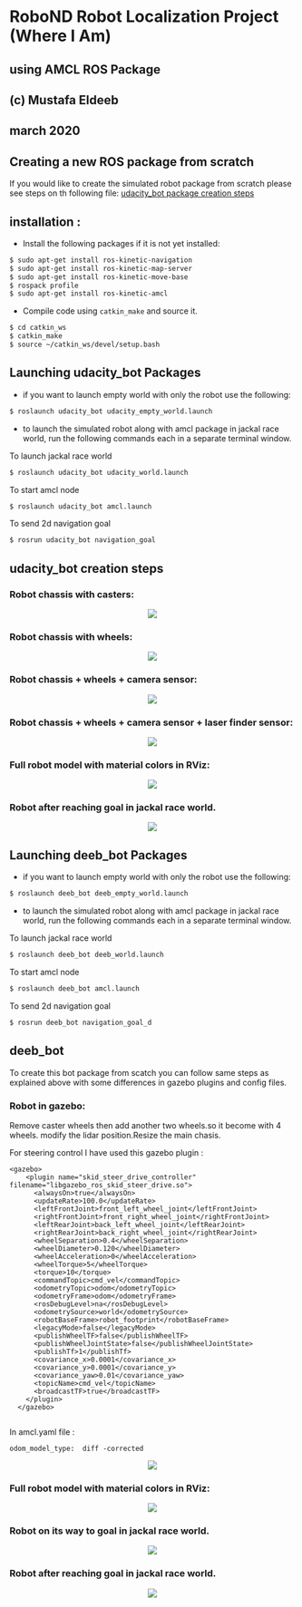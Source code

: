 # RoboND Robot Localization Project (Where I Am)
## using AMCL ROS Package
## (c) Mustafa Eldeeb
## march 2020



## Creating a new ROS package from scratch
If you would like to create the simulated robot package from scratch please see steps on th following file:
[udacity_bot package creation steps](udacity_bot_creation_steps.md)

## installation :



* Install the following packages if it is not yet installed:

```bash
$ sudo apt-get install ros-kinetic-navigation
$ sudo apt-get install ros-kinetic-map-server
$ sudo apt-get install ros-kinetic-move-base
$ rospack profile
$ sudo apt-get install ros-kinetic-amcl
```

* Compile code using `catkin_make` and source it.

```bash
$ cd catkin_ws
$ catkin_make
$ source ~/catkin_ws/devel/setup.bash
```

## Launching udacity_bot Packages

* if you want to launch empty world with only the robot use the following:

```bash
$ roslaunch udacity_bot udacity_empty_world.launch
```
* to launch the simulated robot along with amcl package in jackal race world, run the following commands each in a separate terminal window.

To launch jackal race world

```bash
$ roslaunch udacity_bot udacity_world.launch
```
To start amcl node

```bash
$ roslaunch udacity_bot amcl.launch
```
To send 2d navigation goal

```bash
$ rosrun udacity_bot navigation_goal
```
## udacity_bot creation steps

### Robot chassis with casters:

<p align="center"> <img src="./misc/uda_bot1.jpg"> </p>

### Robot chassis with wheels:

<p align="center"> <img src="./misc/uda_bot2.jpg"> </p>

### Robot chassis + wheels + camera sensor:

<p align="center"> <img src="./misc/uda_bot3.jpg"> </p>

### Robot chassis + wheels + camera sensor + laser finder sensor:

<p align="center"> <img src="./misc/uda_bot4.jpg"> </p>

### Full robot model with material colors in RViz:

<p align="center"> <img src="./misc/capture1.jpg"> </p>

### Robot after reaching goal in jackal race world.

<p align="center"> <img src="./misc/uda_bot6.png"> </p>



## Launching deeb_bot Packages

* if you want to launch empty world with only the robot use the following:

```bash
$ roslaunch deeb_bot deeb_empty_world.launch
```
* to launch the simulated robot along with amcl package in jackal race world, run the following commands each in a separate terminal window.

To launch jackal race world

```bash
$ roslaunch deeb_bot deeb_world.launch
```
To start amcl node

```bash
$ roslaunch deeb_bot amcl.launch
```
To send 2d navigation goal

```bash
$ rosrun deeb_bot navigation_goal_d
```

## deeb_bot 

To create this bot package from scatch you can follow same steps as explained above with some differences in gazebo plugins and config files.

### Robot in gazebo:


Remove caster wheels then add another two wheels.so it become with 4 wheels.
modify the lidar position.Resize the main chasis.

For steering control I have used this gazebo plugin :
```
<gazebo>
    <plugin name="skid_steer_drive_controller" filename="libgazebo_ros_skid_steer_drive.so">
      <alwaysOn>true</alwaysOn>
      <updateRate>100.0</updateRate>
      <leftFrontJoint>front_left_wheel_joint</leftFrontJoint>
      <rightFrontJoint>front_right_wheel_joint</rightFrontJoint>
      <leftRearJoint>back_left_wheel_joint</leftRearJoint>
      <rightRearJoint>back_right_wheel_joint</rightRearJoint>
      <wheelSeparation>0.4</wheelSeparation>
      <wheelDiameter>0.120</wheelDiameter>
      <wheelAcceleration>0</wheelAcceleration>
      <wheelTorque>5</wheelTorque>
      <torque>10</torque>
      <commandTopic>cmd_vel</commandTopic>
      <odometryTopic>odom</odometryTopic>
      <odometryFrame>odom</odometryFrame>
      <rosDebugLevel>na</rosDebugLevel>
      <odometrySource>world</odometrySource>
      <robotBaseFrame>robot_footprint</robotBaseFrame>
      <legacyMode>false</legacyMode>
      <publishWheelTF>false</publishWheelTF>
      <publishWheelJointState>false</publishWheelJointState>
      <publishTf>1</publishTf>
      <covariance_x>0.0001</covariance_x>
      <covariance_y>0.0001</covariance_y>
      <covariance_yaw>0.01</covariance_yaw>
      <topicName>cmd_vel</topicName>
      <broadcastTF>true</broadcastTF>
    </plugin>
  </gazebo>


```
In amcl.yaml file :

```
odom_model_type:  diff -corrected 

```


<p align="center"> <img src="./misc/deeb_bot1.png"> </p>


### Full robot model with material colors in RViz:

<p align="center"> <img src="./misc/deeb_bot2.png"> </p>

### Robot on its way to goal in jackal race world.

<p align="center"> <img src="./misc/deeb_bot3.png"> </p>

### Robot after reaching goal in jackal race world.

<p align="center"> <img src="./misc/deeb_bot4.png"> </p>


